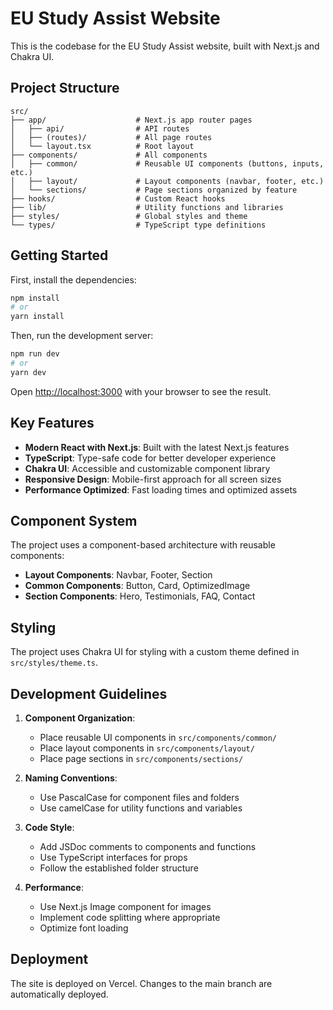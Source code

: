 # EU Study Assist Website

This is the codebase for the EU Study Assist website, built with Next.js and Chakra UI.

## Project Structure

```
src/
├── app/                    # Next.js app router pages
│   ├── api/                # API routes
│   ├── (routes)/           # All page routes
│   └── layout.tsx          # Root layout
├── components/             # All components
│   ├── common/             # Reusable UI components (buttons, inputs, etc.)
│   ├── layout/             # Layout components (navbar, footer, etc.)
│   └── sections/           # Page sections organized by feature
├── hooks/                  # Custom React hooks
├── lib/                    # Utility functions and libraries
├── styles/                 # Global styles and theme
└── types/                  # TypeScript type definitions

```

## Getting Started

First, install the dependencies:


```bash
npm install
# or
yarn install
```

Then, run the development server:

```bash
npm run dev
# or
yarn dev
```

Open [http://localhost:3000](http://localhost:3000) with your browser to see the result.

## Key Features

- **Modern React with Next.js**: Built with the latest Next.js features
- **TypeScript**: Type-safe code for better developer experience
- **Chakra UI**: Accessible and customizable component library
- **Responsive Design**: Mobile-first approach for all screen sizes
- **Performance Optimized**: Fast loading times and optimized assets

## Component System

The project uses a component-based architecture with reusable components:

- **Layout Components**: Navbar, Footer, Section
- **Common Components**: Button, Card, OptimizedImage
- **Section Components**: Hero, Testimonials, FAQ, Contact

## Styling

The project uses Chakra UI for styling with a custom theme defined in `src/styles/theme.ts`.

## Development Guidelines

1. **Component Organization**:

   - Place reusable UI components in `src/components/common/`
   - Place layout components in `src/components/layout/`
   - Place page sections in `src/components/sections/`

2. **Naming Conventions**:

   - Use PascalCase for component files and folders
   - Use camelCase for utility functions and variables

3. **Code Style**:

   - Add JSDoc comments to components and functions
   - Use TypeScript interfaces for props
   - Follow the established folder structure

4. **Performance**:
   - Use Next.js Image component for images
   - Implement code splitting where appropriate
   - Optimize font loading

## Deployment

The site is deployed on Vercel. Changes to the main branch are automatically deployed.

